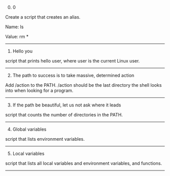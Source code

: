 0. 0
  
Create a script that creates an alias.

  
Name: ls
  
Value: rm *
  
  -------------------------------
  
1. Hello you
  
  script that prints hello user, where user is the current Linux user.
  
  ---------------------------------
  
2. The path to success is to take massive, determined action
  
  Add /action to the PATH. /action should be the last directory the shell looks into when looking for a program.
  
  ------------------------------------
  
3. If the path be beautiful, let us not ask where it leads
  
  script that counts the number of directories in the PATH.
  
  ---------------------------------------
  
4. Global variables

script that lists environment variables.

----------------------------------------------

5. Local variables

script that lists all local variables and environment variables, and functions.

------------------------------------------------------



  
  
